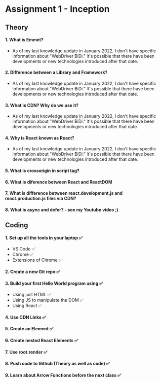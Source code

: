 # Assignment 1 - Inception

## Theory

#### 1. What is Emmet?
- As of my last knowledge update in January 2022, I don't have specific information about "WebDriver BiDi." It's possible that there have been developments or new technologies introduced after that date.

#### 2. Difference between a Library and Framework?
- As of my last knowledge update in January 2022, I don't have specific information about "WebDriver BiDi." It's possible that there have been developments or new technologies introduced after that date.

#### 3. What is CDN? Why do we use it?
- As of my last knowledge update in January 2022, I don't have specific information about "WebDriver BiDi." It's possible that there have been developments or new technologies introduced after that date.

#### 4. Why is React known as React?
- As of my last knowledge update in January 2022, I don't have specific information about "WebDriver BiDi." It's possible that there have been developments or new technologies introduced after that date.

#### 5. What is crossorigin in script tag?

#### 6. What is diference between React and ReactDOM

#### 7. What is difference between react.development.js and react.production.js files via CDN?

#### 8. What is async and defer? - see my Youtube video ;)

## Coding

#### 1. Set up all the tools in your laptop ✅
- VS Code ✅
- Chrome ✅
- Extensions of Chrome ✅
#### 2. Create a new Git repo ✅
#### 3. Build your first Hello World program using ✅
- Using just HTML ✅
- Using JS to manipulate the DOM ✅
- Using React ✅
#### 4. Use CDN Links ✅
#### 5. Create an Element ✅
#### 6. Create nested React Elements ✅
#### 7. Use root.render ✅
#### 8. Push code to Github (Theory as well as code) ✅
#### 9. Learn about Arrow Functions before the next class ✅
